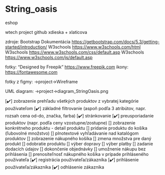 # String_oasis
 eshop
 
 wtech project github xdieska + xlaticova

zdroje: Bootstrap Dokumentácia https://getbootstrap.com/docs/5.3/getting-started/introduction/
        W3schools https://www.w3schools.com/html
        W3schools https://www.w3schools.com/css/default.asp
        W3schools https://www.w3schools.com/js/default.asp

fotky: “Designed by Freepik” https://www.freepik.com
ikony: https://fontawesome.com

fotky z figmy: ->project->Wireframe

UML diagram: ->project->diagram_StringOasis.png

[✔️] zobrazenie prehľadu všetkých produktov z vybratej kategórie používateľom
[✔️] základné filtrovanie (aspoň podľa 3 atribútov, napr. rozsah cena od-do, značka, farba)
[✔️] stránkovanie
[✔️] preusporiadanie produktov (napr. podľa ceny vzostupne/zostupne)
[] zobrazenie konkrétneho produktu - detail produktu
[] pridanie produktu do košíka (ľubovolné množstvo)
[] plnotextové vyhľadávanie nad katalógom produktov
[] zobrazenie nákupného košíka
[] zmena množstva pre daný produkt
[] odobratie produktu
[] výber dopravy
[] výber platby
[] zadanie dodacích údajov
[] dokončenie objednávky
[] umožnenie nákupu bez prihlásenia
[] prenositeľnosť nákupného košíka v prípade prihláseného používateľa
[✔️] registrácia používateľa/zákazníka
[✔️] prihlásenie používateľa/zákazníka
[✔️] odhlásenie zákazníka
